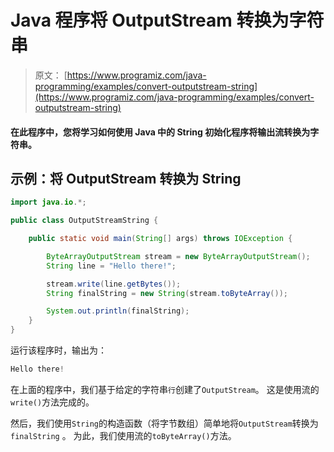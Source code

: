 # Java 程序将 OutputStream 转换为字符串

> 原文： [https://www.programiz.com/java-programming/examples/convert-outputstream-string](https://www.programiz.com/java-programming/examples/convert-outputstream-string)

#### 在此程序中，您将学习如何使用 Java 中的 String 初始化程序将输出流转换为字符串。

## 示例：将 OutputStream 转换为 String

```java
import java.io.*;

public class OutputStreamString {

    public static void main(String[] args) throws IOException {

        ByteArrayOutputStream stream = new ByteArrayOutputStream();
        String line = "Hello there!";

        stream.write(line.getBytes());
        String finalString = new String(stream.toByteArray());

        System.out.println(finalString);
    }
}
```

运行该程序时，输出为：

```java
Hello there!
```

在上面的程序中，我们基于给定的字符串`行`创建了`OutputStream`。 这是使用流的`write()`方法完成的。

然后，我们使用`String`的构造函数（将字节数组）简单地将`OutputStream`转换为 `finalString` 。 为此，我们使用流的`toByteArray()`方法。